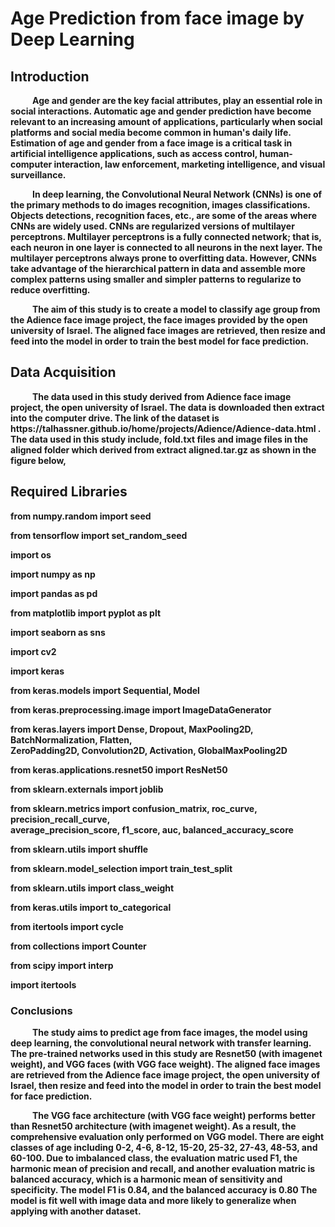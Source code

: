 # <b> Age Prediction from face image by Deep Learning
  
## <b>Introduction
  
<p style="text-indent: 2.5em;">
    Age and gender are the key facial attributes, play an essential role in social interactions. Automatic age and gender prediction have become relevant to an increasing amount of applications, particularly when social platforms and social media become common in human's daily life. Estimation of age and gender from a face image is a critical task in artificial intelligence applications, such as access control, human-computer interaction, law enforcement, marketing intelligence, and visual surveillance.
    
<p style="text-indent: 2.5em;">    
    In deep learning, the Convolutional Neural Network (CNNs) is one of the primary methods to do images recognition, images classifications. Objects detections, recognition faces, etc., are some of the areas where CNNs are widely used. CNNs are regularized versions of multilayer perceptrons. Multilayer perceptrons is a fully connected network; that is, each neuron in one layer is connected to all neurons in the next layer. The multilayer perceptrons always prone to overfitting data. However, CNNs take advantage of the hierarchical pattern in data and assemble more complex patterns using smaller and simpler patterns to regularize to reduce overfitting.
    
<p style="text-indent: 2.5em;">
    The aim of this study is to create a model to classify age group from the Adience face image project, the face images provided by the open university of Israel. The aligned face images are retrieved, then resize and feed into the model in order to train the best model for face prediction.
  
## <b>Data Acquisition
<p style="text-indent: 2.5em;">
  The data used in this study derived from Adience face image project, the open university of Israel. The data is downloaded then extract into the computer drive. The link of the dataset is https://talhassner.github.io/home/projects/Adience/Adience-data.html . The data used in this study include, fold.txt files and image files in the aligned folder which derived from extract aligned.tar.gz as shown in the figure below,


## Required Libraries
from numpy.random import seed

from tensorflow import set_random_seed

import os

import numpy as np

import pandas as pd

from matplotlib import pyplot as plt

import seaborn as sns

import cv2

import keras

from keras.models import Sequential, Model

from keras.preprocessing.image import ImageDataGenerator

from keras.layers import Dense, Dropout, MaxPooling2D, BatchNormalization, Flatten,\
ZeroPadding2D, Convolution2D, Activation, GlobalMaxPooling2D

from keras.applications.resnet50 import ResNet50

from sklearn.externals import joblib

from sklearn.metrics import confusion_matrix, roc_curve, precision_recall_curve,\
average_precision_score, f1_score, auc, balanced_accuracy_score 

from sklearn.utils import shuffle

from sklearn.model_selection import train_test_split

from sklearn.utils import class_weight

from keras.utils import to_categorical

from itertools import cycle

from collections import Counter

from scipy import interp

import itertools

### <b> Conclusions
<p style="text-indent: 2.5em;">
    The study aims to predict age from face images, the model using deep learning, the convolutional neural network with transfer learning. The pre-trained networks used in this study are Resnet50 (with imagenet weight), and VGG faces (with VGG face weight). The aligned face images are retrieved from the Adience face image project, the open university of Israel, then resize and feed into the model in order to train the best model for face prediction.
<p style="text-indent: 2.5em;">
    The VGG face architecture (with VGG face weight) performs better than Resnet50 architecture (with imagenet weight). As a result, the comprehensive evaluation only performed on VGG model. There are eight classes of age including 0-2, 4-6, 8-12, 15-20, 25-32, 27-43, 48-53, and 60-100. Due to imbalanced class, the evaluation matric used F1, the harmonic mean of precision and recall, and another evaluation matric is balanced accuracy, which is a harmonic mean of sensitivity and specificity. The model F1 is 0.84, and the balanced accuracy is 0.80 The model is fit well with image data and more likely to generalize when applying with another dataset.
